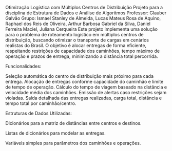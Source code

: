 Otimização Logística com Múltiplos Centros de Distribuição
Projeto para a disciplina de Estrutura de Dados e Análise de Algoritmos
Professor: Glauber Galvão
Grupo: Ismael Stanley de Almeida, Lucas Mateus Rosa de Aquino, Raphael dos Reis de Oliveira, Arthur Barbosa Gabriel da Silva, Daniel Ferreira Maciel, Juliana Cerqueira
Este projeto implementa uma solução para o problema de roteamento logístico em múltiplos centros de distribuição, buscando otimizar o transporte de cargas em cenários realistas do Brasil. O objetivo é alocar entregas de forma eficiente, respeitando restrições de capacidade dos caminhões, tempo máximo de operação e prazos de entrega, minimizando a distância total percorrida.

Funcionalidades: 

Seleção automática do centro de distribuição mais próximo para cada entrega.
Alocação de entregas conforme capacidade do caminhão e limite de tempo de operação.
Cálculo do tempo de viagem baseado na distância e velocidade média dos caminhões.
Emissão de alertas caso restrições sejam violadas.
Saída detalhada das entregas realizadas, carga total, distância e tempo total por caminhão/centro.


Estruturas de Dados Utilizadas:

Dicionários para a matriz de distâncias entre centros e destinos.

Listas de dicionários para modelar as entregas.

Variáveis simples para parâmetros dos caminhões e operações.

